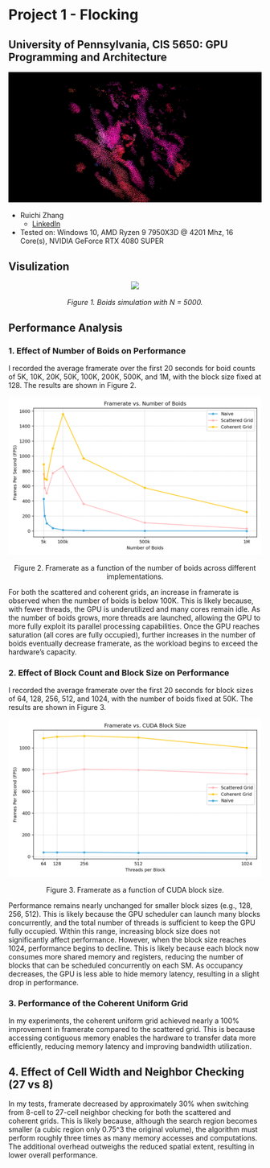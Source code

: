 
# **Project 1 - Flocking**
## **University of Pennsylvania, CIS 5650: GPU Programming and Architecture**
![](assets/teaser.png)

* Ruichi Zhang
  * [LinkedIn](https://www.linkedin.com/in/ruichi-zhang-537204381/)
* Tested on: Windows 10, AMD Ryzen 9 7950X3D @ 4201 Mhz, 16 Core(s), NVIDIA GeForce RTX 4080 SUPER


## Visulization

<!-- <p align="center">
  <img src="assets/boid5000.gif" width="70%"/>
</p> -->

<p align="center">
  <img src="assets/boid5000.gif" width="700"/>
</p>

<p align="center"><em>Figure 1. Boids simulation with N = 5000.</em></p>

## Performance Analysis

### 1. Effect of Number of Boids on Performance

I recorded the average framerate over the first 20 seconds for boid counts of 5K, 10K, 20K, 50K, 100K, 200K, 500K, and 1M, with the block size fixed at 128. The results are shown in Figure 2.

<p align="center"> <img src="assets/num_boid_fps.png" width="700"/> </p> <p align="center">Figure 2. Framerate as a function of the number of boids across different implementations.</p>

For both the scattered and coherent grids, an increase in framerate is observed when the number of boids is below 100K. This is likely because, with fewer threads, the GPU is underutilized and many cores remain idle. As the number of boids grows, more threads are launched, allowing the GPU to more fully exploit its parallel processing capabilities. Once the GPU reaches saturation (all cores are fully occupied), further increases in the number of boids eventually decrease framerate, as the workload begins to exceed the hardware’s capacity.

### 2. Effect of Block Count and Block Size on Performance
I recorded the average framerate over the first 20 seconds for block sizes of 64, 128, 256, 512, and 1024, with the number of boids fixed at 50K. The results are shown in Figure 3.

<p align="center"> <img src="assets/blocksize.png" width="700"/> </p> <p align="center">Figure 3. Framerate as a function of CUDA block size.</p>

Performance remains nearly unchanged for smaller block sizes (e.g., 128, 256, 512). This is likely because the GPU scheduler can launch many blocks concurrently, and the total number of threads is sufficient to keep the GPU fully occupied. Within this range, increasing block size does not significantly affect performance.
However, when the block size reaches 1024, performance begins to decline. This is likely because each block now consumes more shared memory and registers, reducing the number of blocks that can be scheduled concurrently on each SM. As occupancy decreases, the GPU is less able to hide memory latency, resulting in a slight drop in performance.

### 3. Performance of the Coherent Uniform Grid

In my experiments, the coherent uniform grid achieved nearly a 100% improvement in framerate compared to the scattered grid. This is because accessing contiguous memory enables the hardware to transfer data more efficiently, reducing memory latency and improving bandwidth utilization.

## 4. Effect of Cell Width and Neighbor Checking (27 vs 8)
In my tests, framerate decreased by approximately 30% when switching from 8-cell to 27-cell neighbor checking for both the scattered and coherent grids. This is likely because, although the search region becomes smaller (a cubic region only 0.75^3 the original volume), the algorithm must perform roughly three times as many memory accesses and computations. The additional overhead outweighs the reduced spatial extent, resulting in lower overall performance.